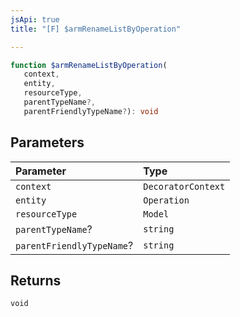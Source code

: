 ```yaml
---
jsApi: true
title: "[F] $armRenameListByOperation"

---
```

```ts
function $armRenameListByOperation(
   context, 
   entity, 
   resourceType, 
   parentTypeName?, 
   parentFriendlyTypeName?): void
```

## Parameters

| Parameter | Type |
| :------ | :------ |
| `context` | `DecoratorContext` |
| `entity` | `Operation` |
| `resourceType` | `Model` |
| `parentTypeName`? | `string` |
| `parentFriendlyTypeName`? | `string` |

## Returns

`void`
